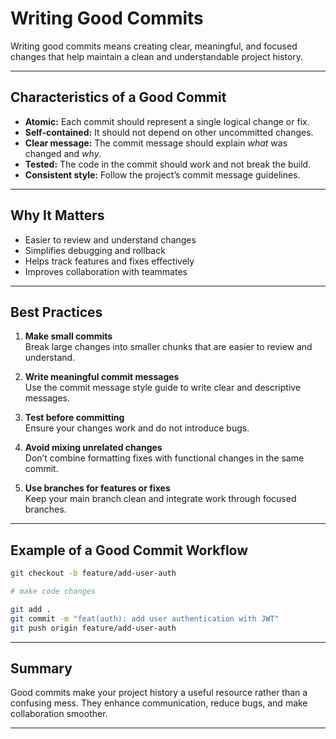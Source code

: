# Writing Good Commits

Writing good commits means creating clear, meaningful, and focused changes that help maintain a clean and understandable project history.

---

## Characteristics of a Good Commit

- **Atomic:** Each commit should represent a single logical change or fix.
- **Self-contained:** It should not depend on other uncommitted changes.
- **Clear message:** The commit message should explain *what* was changed and *why*.
- **Tested:** The code in the commit should work and not break the build.
- **Consistent style:** Follow the project’s commit message guidelines.

---

## Why It Matters

- Easier to review and understand changes
- Simplifies debugging and rollback
- Helps track features and fixes effectively
- Improves collaboration with teammates

---

## Best Practices

1. **Make small commits**  
   Break large changes into smaller chunks that are easier to review and understand.

2. **Write meaningful commit messages**  
   Use the commit message style guide to write clear and descriptive messages.

3. **Test before committing**  
   Ensure your changes work and do not introduce bugs.

4. **Avoid mixing unrelated changes**  
   Don’t combine formatting fixes with functional changes in the same commit.

5. **Use branches for features or fixes**  
   Keep your main branch clean and integrate work through focused branches.

---

## Example of a Good Commit Workflow

```bash
git checkout -b feature/add-user-auth

# make code changes

git add .
git commit -m "feat(auth): add user authentication with JWT"
git push origin feature/add-user-auth
```


---

## Summary

Good commits make your project history a useful resource rather than a confusing mess. They enhance communication, reduce bugs, and make collaboration smoother.

---
